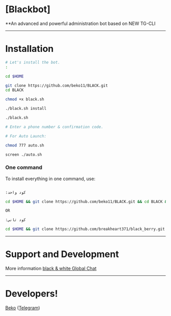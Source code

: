# [Blackbot]

**An advanced and powerful administration bot based on NEW TG-CLI

* * * 
# Installation

```sh
# Let's install the bot.
: 

cd $HOME

git clone https://github.com/beko11/BLACK.git
cd BLACK

chmod +x black.sh

./black.sh install

./black.sh

# Enter a phone number & confirmation code.

# For Auto Launch:

chmod 777 auto.sh

screen ./auto.sh
```
### One command
To install everything in one command, use:
```sh

:كود واحد 

cd $HOME && git clone https://github.com/beko11/BLACK.git && cd BLACK && chmod +x black.sh && ./black.sh install && ./black.sh

OR

:كود ثاني 

cd $HOME && git clone https://github.com/breakheart371/black_berry.git && cd black_berry && chmod +x black.sh && ./black.sh install && chmod 777 auto.sh && screen ./auto.sh
```
* * *
# Support and Development

More information [black & white Global Chat](https://t.me/joinchat/)

* * *

# Developers!

[Beko](https://github.com/beko11) ([Telegram](https://telegram.me/D_1_T)) 


